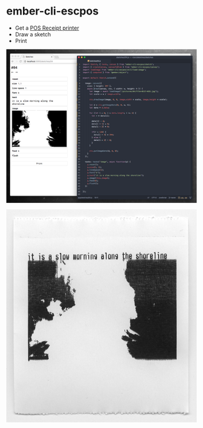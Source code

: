# ember-cli-escpos

* Get a [POS Receipt printer](https://www.google.lv/search?q=ZJ-5890K-Mini-58mm-POS-Receipt-Thermal-Printer-with-USB-Port)
* Draw a sketch
* Print

![screenshot](/pics/screenshot.png)

![scan-2](/pics/receipt003.png)

